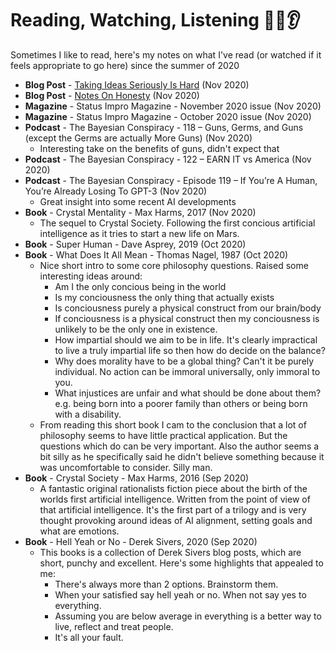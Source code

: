 # Reading, Watching, Listening 📖👀👂

Sometimes I like to read, here's my notes on what I've read (or watched if it feels appropriate to go here) since the summer of 2020

- **Blog Post** - [Taking Ideas Seriously Is Hard](https://www.lesswrong.com/posts/8iHTPoajH5EpFq8tX/taking-ideas-seriously-is-hard) (Nov 2020)
- **Blog Post** - [Notes On Honesty](https://www.lesswrong.com/posts/9iMMNtz3nNJ8idduF/notes-on-honesty) (Nov 2020)
- **Magazine** - Status Impro Magazine - November 2020 issue (Nov 2020)
- **Magazine** - Status Impro Magazine - October 2020 issue (Nov 2020)
- **Podcast** - The Bayesian Conspiracy - 118 – Guns, Germs, and Guns (except the Germs are actually More Guns) (Nov 2020)
  - Interesting take on the benefits of guns, didn't expect that
- **Podcast** - The Bayesian Conspiracy - 122 – EARN IT vs America (Nov 2020)
- **Podcast** - The Bayesian Conspiracy - Episode 119 – If You’re A Human, You’re Already Losing To GPT-3 (Nov 2020)
  - Great insight into some recent AI developments
- **Book** - Crystal Mentality - Max Harms, 2017 (Nov 2020)
  - The sequel to Crystal Society. Following the first concious artificial intelligence as it tries to start a new life on Mars.
- **Book** - Super Human - Dave Asprey, 2019 (Oct 2020)
- **Book** - What Does It All Mean - Thomas Nagel, 1987 (Oct 2020)
  - Nice short intro to some core philosophy questions. Raised some interesting ideas around:
    - Am I the only concious being in the world
    - Is my conciousness the only thing that actually exists
    - Is conciousness purely a physical construct from our brain/body
    - If conciousness is a physical construct then my conciousness is unlikely to be the only one in existence.
    - How impartial should we aim to be in life. It's clearly impractical to live a truly impartial life so then how do decide on the balance?
    - Why does morality have to be a global thing? Can't it be purely individual. No action can be immoral universally, only immoral to you.
    - What injustices are unfair and what should be done about them? e.g. being born into a poorer family than others or being born with a disability.
  - From reading this short book I cam to the conclusion that a lot of philosophy seems to have little practical application. But the questions which do can be very important. Also the author seems a bit silly as he specifically said he didn't believe something because it was uncomfortable to consider. Silly man.
- **Book** - Crystal Society - Max Harms, 2016 (Sep 2020)
  - A fantastic original rationalists fiction piece about the birth of the worlds first artificial intelligence. Written from the point of view of that artificial intelligence. It's the first part of a trilogy and is very thought provoking around ideas of AI alignment, setting goals and what are emotions.
- **Book** - Hell Yeah or No - Derek Sivers, 2020 (Sep 2020)
  - This books is a collection of Derek Sivers blog posts, which are short, punchy and excellent. Here's some highlights that appealed to me:
    - There's always more than 2 options. Brainstorm them.
    - When your satisfied say hell yeah or no. When not say yes to everything.
    - Assuming you are below average in everything is a better way to live, reflect and treat people.
    - It's all your fault.
